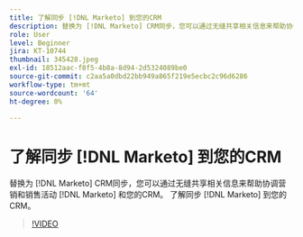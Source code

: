 ```yaml
---
title: 了解同步 [!DNL Marketo] 到您的CRM
description: 替换为 [!DNL Marketo] CRM同步，您可以通过无缝共享相关信息来帮助协调营销和销售活动 [!DNL Marketo] 和您的CRM。 了解同步 [!DNL Marketo] 到您的CRM。
role: User
level: Beginner
jira: KT-10744
thumbnail: 345428.jpeg
exl-id: 18512aac-f8f5-4b8a-8d94-2d5324089be0
source-git-commit: c2aa5a0dbd22bb949a865f219e5ecbc2c96d6286
workflow-type: tm+mt
source-wordcount: '64'
ht-degree: 0%

---
```


# 了解同步 [!DNL Marketo] 到您的CRM

替换为 [!DNL Marketo] CRM同步，您可以通过无缝共享相关信息来帮助协调营销和销售活动 [!DNL Marketo] 和您的CRM。 了解同步 [!DNL Marketo] 到您的CRM。

>[!VIDEO](https://video.tv.adobe.com/v/345428/?quality=12&learn=on)
